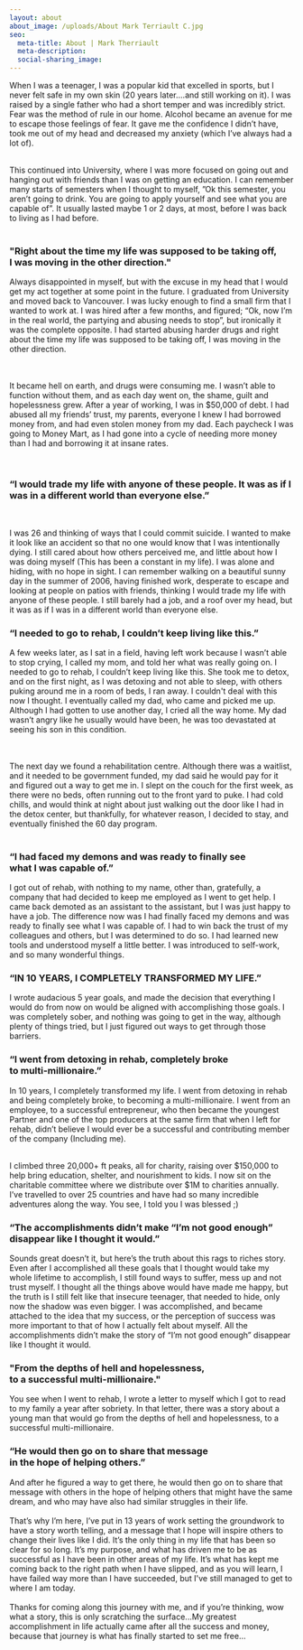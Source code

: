 ```yaml
---
layout: about
about_image: /uploads/About Mark Terriault C.jpg
seo:
  meta-title: About | Mark Therriault
  meta-description:
  social-sharing_image:
---
```


<p class="margin-bottom-2">When I was a teenager, I was a popular kid that excelled in sports, but I never felt safe in my own skin (20 years later….and still working on it). I was raised by a single father who had a short temper and was incredibly strict. Fear was the method of rule in our home. Alcohol became an avenue for me to escape those feelings of fear. It gave me the confidence I didn’t have, took me out of my head and decreased my anxiety (which I’ve always had a lot of). <br /><br />

This continued into University, where I was more focused on going out and hanging out with friends than I was on getting an education. I can remember many starts of semesters when I thought to myself, ”Ok this semester, you aren’t going to drink. You are going to apply yourself and see what you are capable of”. It usually lasted maybe 1 or 2 days, at most, before I was back to living as I had before. <br /><br /> </p>

<h3>"Right about the time my life was supposed to be taking off,<br />I was moving in the other direction."</h3>

<p> Always disappointed in myself, but with the excuse in my head that I would get my act together at some point in the future. I graduated from University and moved back to Vancouver. I was lucky enough to find a small firm that I wanted to work at. I was hired after a few months, and figured; “Ok, now I’m in the real world, the partying and abusing needs to stop”, but ironically it was the complete opposite. I had started abusing harder drugs and right about the time my life was supposed to be taking off, I was moving in the other direction. <br /><br /> 

It became hell on earth, and drugs were consuming me. I wasn’t able to function without them, and as each day went on, the shame, guilt and hopelessness grew. After a year of working, I was in $50,000 of debt. I had abused all my friends’ trust, my parents, everyone I knew I had borrowed money from, and had even stolen money from my dad. Each paycheck I was going to Money Mart, as I had gone into a cycle of needing more money than I had and borrowing it at insane rates. </p>

  <h3> “I would trade my life with anyone of these people. It was as if I was in a different world than everyone else.” </h3> 

<p> I was 26 and thinking of ways that I could commit suicide. I wanted to make it look like an accident so that no one would know that I was intentionally dying. I still cared about how others perceived me, and little about how I was doing myself (This has been a constant in my life). I was alone and hiding, with no hope in sight. I can remember walking on a beautiful sunny day in the summer of 2006, having finished work, desperate to escape and looking at people on patios with friends, thinking I would trade my life with anyone of these people. I still barely had a job, and a roof over my head, but it was as if I was in a different world than everyone else. </p>

<h3> “I needed to go to rehab, I couldn’t keep living like this.” </h3>

<p> A few weeks later, as I sat in a field, having left work because I wasn’t able to stop crying, I called my mom, and told her what was really going on. I needed to go to rehab, I couldn’t keep living like this. She took me to detox, and on the first night, as I was detoxing and not able to sleep, with others puking around me in a room of beds, I ran away. I couldn't deal with this now I thought. I eventually called my dad, who came and picked me up. Although I had gotten to use another day, I cried all the way home. My dad wasn’t angry like he usually would have been, he was too devastated at seeing his son in this condition. <br /><br />  

The next day we found a rehabilitation centre. Although there was a waitlist, and it needed to be government funded, my dad said he would pay for it and figured out a way to get me in. I slept on the couch for the first week, as there were no beds, often running out to the front yard to puke. I had cold chills, and would think at night about just walking out the door like I had in the detox center, but thankfully, for whatever reason, I decided to stay, and eventually finished the 60 day program. <br /><br /> </p>

<h3> “I had faced my demons and was ready to finally see <br /> what I was capable of.” </h3>

<p> I got out of rehab, with nothing to my name, other than, gratefully, a company that had decided to keep me employed as I went to get help. I came back demoted as an assistant to the assistant, but I was just happy to have a job. The difference now was I had finally faced my demons and was ready to finally see what I was capable of. I had to win back the trust of my colleagues and others, but I was determined to do so. I had learned new tools and understood myself a little better. I was introduced to self-work, and so many wonderful things. </p>

<h3> “IN 10 YEARS, I COMPLETELY TRANSFORMED MY LIFE.” </h3>

<p> I wrote audacious 5 year goals, and made the decision that everything I would do from now on would be aligned with accomplishing those goals. I was completely sober, and nothing was going to get in the way, although plenty of things tried, but I just figured out ways to get through those barriers.</p>


<h3> “I went from detoxing in rehab, completely broke <br /> to multi-millionaire.” </h3>
<p>In 10 years, I completely transformed my life. I went from detoxing in rehab and being completely broke, to becoming a multi-millionaire. I went from an employee, to a successful entrepreneur, who then became the youngest Partner and one of the top producers at the same firm that when I left for rehab, didn’t believe I would ever be a successful and contributing member of the company (Including me). <br /><br />

I climbed three 20,000+ ft peaks, all for charity, raising over $150,000 to help bring education, shelter, and nourishment to kids. I now sit on the charitable committee where we distribute over $1M to charities annually. I&rsquo;ve travelled to over 25 countries and have had so many incredible adventures along the way. You see, I told you I was blessed ;) </p>

<h3> “The accomplishments didn’t make “I’m not good enough” disappear like I thought it would.” </h3>

<p> Sounds great doesn&rsquo;t it, but here&rsquo;s the truth about this rags to riches story. Even after I accomplished all these goals that I thought would take my whole lifetime to accomplish, I still found ways to suffer, mess up and not trust myself. I thought all the things above would have made me happy, but the truth is I still felt like that insecure teenager, that needed to hide, only now the shadow was even bigger. I was accomplished, and became attached to the idea that my success, or the perception of success was more important to that of how I actually felt about myself. All the accomplishments didn&rsquo;t make the story of &ldquo;I&rsquo;m not good enough&rdquo; disappear like I thought it would. </p>

<h3>"From the depths of hell and hopelessness,<br />to a successful multi-millionaire."</h3>

<p> You see when I went to rehab, I wrote a letter to myself which I got to read to my family a year after sobriety. In that letter, there was a story about a young man that would go from the depths of hell and hopelessness, to a successful multi-millionaire.</p>


<h3> “He would then go on to share that message <br /> in the hope of helping others.” </h3>

<p>And after he figured a way to get there, he would then go on to share that message with others in the hope of helping others that might have the same dream, and who may have also had similar struggles in their life.<br /><br />That&rsquo;s why I&rsquo;m here, I&rsquo;ve put in 13 years of work setting the groundwork to have a story worth telling, and a message that I hope will inspire others to change their lives like I did. It&rsquo;s the only thing in my life that has been so clear for so long. It&rsquo;s my purpose, and what has driven me to be as successful as I have been in other areas of my life. It&rsquo;s what has kept me coming back to the right path when I have slipped, and as you will learn, I have failed way more than I have succeeded, but I've still managed to get to where I am today.<br /><br />Thanks for coming along this journey with me, and if you&rsquo;re thinking, wow what a story, this is only scratching the surface...My greatest accomplishment in life actually came after all the success and money, because that journey is what has finally started to set me free&hellip;</p>
